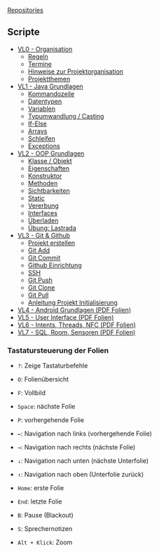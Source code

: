 [Repositories](https://github.com/informatikwerkstatt)

## Scripte

* [VL0 - Organisation](/organisation)
    * [Regeln](/organisation/#/3)
    * [Termine](/organisation/#/4/1)
    * [Hinweise zur Projektorganisation](https://informatikwerkstatt.github.io/organisation/#/5)
    * [Projektthemen](/organisation/#/6)
* [VL1 - Java Grundlagen](/java-grundlagen/)
    * [Kommandozeile](/java-grundlagen/#/3)
    * [Datentypen](/java-grundlagen/#/7/1)
    * [Variablen](/java-grundlagen/#/8)
    * [Typumwandlung / Casting](/java-grundlagen/#/9)
    * [If-Else](/java-grundlagen/#/12)
    * [Arrays](/java-grundlagen/#/14)
    * [Schleifen](/java-grundlagen/#/15)
    * [Exceptions](/java-grundlagen/#/19)
* [VL2 - OOP Grundlagen](/oop-grundlagen/)
    * [Klasse / Objekt](/oop-grundlagen/#/2)
    * [Eigenschaften](/oop-grundlagen/#/4)
    * [Konstruktor](/oop-grundlagen/#/5)
    * [Methoden](/oop-grundlagen/#/8)
    * [Sichtbarkeiten](/oop-grundlagen/#/13)
    * [Static](/oop-grundlagen/#/14/1)
    * [Vererbung](/oop-grundlagen/#/15)
    * [Interfaces](/oop-grundlagen/#/18)
    * [Überladen](/oop-grundlagen/#/21)
    * [Übung: Lastrada](/oop-grundlagen/#/22)
* [VL3 - Git & Github](/git-github/)
    * [Projekt erstellen](/git-github/#/5)
    * [Git Add](/git-github/#/6/1)
    * [Git Commit](/git-github/#/6/2)
    * [Github Einrichtung](git-github/#/10)
    * [SSH](/git-github/#/11)
    * [Git Push](/git-github/#/15)
    * [Git Clone](/git-github/#/16)
    * [Git Pull](/git-github/#/17)
    * [Anleitung Projekt Initialisierung](/git-github/#/23)
* [VL4 - Android Grundlagen (PDF Folien)](https://github.com/Informatikwerkstatt/informatikwerkstatt.github.io/blob/master/VL4/pdf-slides/VL4-Android%20Grundlagen.pdf)
* [VL5 - User Interface (PDF Folien)](https://github.com/Informatikwerkstatt/informatikwerkstatt.github.io/blob/master/VL5/pdf-slides/VL5-UserInterface.pdf)
* [VL6 - Intents, Threads, NFC (PDF Folien)](https://github.com/Informatikwerkstatt/informatikwerkstatt.github.io/blob/master/VL6/pdf-slides/VL6_Intents_Threads_NFC.pdf)
* [VL7 - SQL, Room, Sensoren (PDF Folien)](https://github.com/Informatikwerkstatt/informatikwerkstatt.github.io/blob/master/VL7/pdf-slides/VL7_SQL_Sensors.pdf)

### Tastatursteuerung der Folien

* ```?```: Zeige Tastaturbefehle
* ```O```: Folienübersicht
* ```F```: Vollbild

* ```Space```: nächste Folie
* ```P```: vorhergehende Folie
* <code>&larr;</code>: Navigation nach links (vorhergehende Folie)
* <code>&rarr;</code>: Navigation nach rechts (nächste Folie)
* <code>&darr;</code>: Navigation nach unten (nächste Unterfolie)
* <code>&uarr;</code>: Navigation nach oben (Unterfolie zurück)

* ```Home```: erste Folie
* ```End```: letzte Folie
* ```B```: Pause (Blackout)
* ```S```: Sprechernotizen
* ```Alt + Klick```: Zoom
